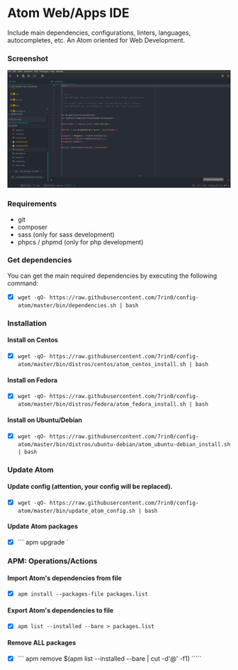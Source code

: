 # Atom Web/Apps IDE
Include main dependencies, configurations, linters, languages, autocompletes, etc. An Atom oriented for Web Development.

### Screenshot
![Atom IDE](https://raw.githubusercontent.com/7rin0/config-atom/master/media/screenshot.png)

### Requirements
- git
- composer
- sass (only for sass development)
- phpcs / phpmd (only for php development)

### Get dependencies
You can get the main required dependencies by executing the following command:
- [x] ``` wget -qO- https://raw.githubusercontent.com/7rin0/config-atom/master/bin/dependencies.sh | bash ```

### Installation
#### Install on Centos
- [x] ``` wget -qO- https://raw.githubusercontent.com/7rin0/config-atom/master/bin/distros/centos/atom_centos_install.sh | bash ```

#### Install on Fedora
- [x] ``` wget -qO- https://raw.githubusercontent.com/7rin0/config-atom/master/bin/distros/fedora/atom_fedora_install.sh | bash ```

#### Install on Ubuntu/Debian
- [x] ``` wget -qO- https://raw.githubusercontent.com/7rin0/config-atom/master/bin/distros/ubuntu-debian/atom_ubuntu-debian_install.sh | bash ```

### Update Atom
#### Update config (attention, your config will be replaced).
- [x] ``` wget -qO- https://raw.githubusercontent.com/7rin0/config-atom/master/bin/update_atom_config.sh | bash ```

#### Update Atom packages
- [x] ``` apm upgrade `


### APM: Operations/Actions
#### Import Atom's dependencies from file
- [x] ``` apm install --packages-file packages.list ```

#### Export Atom's dependencies to file
- [x] ``` apm list --installed --bare > packages.list ```

#### Remove ALL packages
- [x] ``` apm remove $(apm list --installed --bare | cut -d'@' -f1) `````

